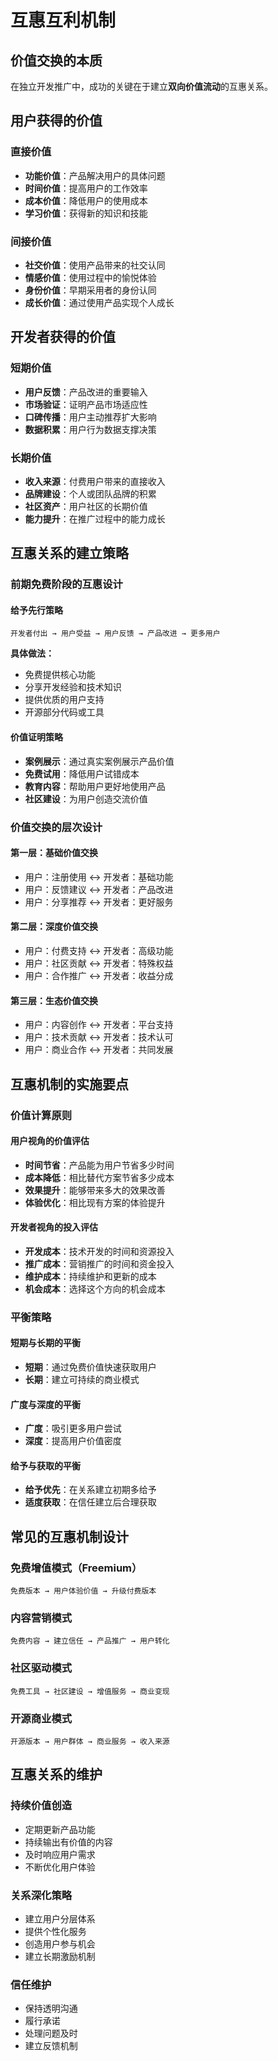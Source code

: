# 互惠互利机制

## 价值交换的本质

在独立开发推广中，成功的关键在于建立**双向价值流动**的互惠关系。

## 用户获得的价值

### 直接价值
- **功能价值**：产品解决用户的具体问题
- **时间价值**：提高用户的工作效率
- **成本价值**：降低用户的使用成本
- **学习价值**：获得新的知识和技能

### 间接价值
- **社交价值**：使用产品带来的社交认同
- **情感价值**：使用过程中的愉悦体验
- **身份价值**：早期采用者的身份认同
- **成长价值**：通过使用产品实现个人成长

## 开发者获得的价值

### 短期价值
- **用户反馈**：产品改进的重要输入
- **市场验证**：证明产品市场适应性
- **口碑传播**：用户主动推荐扩大影响
- **数据积累**：用户行为数据支撑决策

### 长期价值
- **收入来源**：付费用户带来的直接收入
- **品牌建设**：个人或团队品牌的积累
- **社区资产**：用户社区的长期价值
- **能力提升**：在推广过程中的能力成长

## 互惠关系的建立策略

### 前期免费阶段的互惠设计

#### 给予先行策略
```
开发者付出 → 用户受益 → 用户反馈 → 产品改进 → 更多用户
```

**具体做法：**
- 免费提供核心功能
- 分享开发经验和技术知识
- 提供优质的用户支持
- 开源部分代码或工具

#### 价值证明策略
- **案例展示**：通过真实案例展示产品价值
- **免费试用**：降低用户试错成本
- **教育内容**：帮助用户更好地使用产品
- **社区建设**：为用户创造交流价值

### 价值交换的层次设计

#### 第一层：基础价值交换
- 用户：注册使用 ↔ 开发者：基础功能
- 用户：反馈建议 ↔ 开发者：产品改进
- 用户：分享推荐 ↔ 开发者：更好服务

#### 第二层：深度价值交换  
- 用户：付费支持 ↔ 开发者：高级功能
- 用户：社区贡献 ↔ 开发者：特殊权益
- 用户：合作推广 ↔ 开发者：收益分成

#### 第三层：生态价值交换
- 用户：内容创作 ↔ 开发者：平台支持
- 用户：技术贡献 ↔ 开发者：技术认可
- 用户：商业合作 ↔ 开发者：共同发展

## 互惠机制的实施要点

### 价值计算原则

#### 用户视角的价值评估
- **时间节省**：产品能为用户节省多少时间
- **成本降低**：相比替代方案节省多少成本
- **效果提升**：能够带来多大的效果改善
- **体验优化**：相比现有方案的体验提升

#### 开发者视角的投入评估
- **开发成本**：技术开发的时间和资源投入
- **推广成本**：营销推广的时间和资金投入
- **维护成本**：持续维护和更新的成本
- **机会成本**：选择这个方向的机会成本

### 平衡策略

#### 短期与长期的平衡
- **短期**：通过免费价值快速获取用户
- **长期**：建立可持续的商业模式

#### 广度与深度的平衡
- **广度**：吸引更多用户尝试
- **深度**：提高用户价值密度

#### 给予与获取的平衡
- **给予优先**：在关系建立初期多给予
- **适度获取**：在信任建立后合理获取

## 常见的互惠机制设计

### 免费增值模式（Freemium）
```
免费版本 → 用户体验价值 → 升级付费版本
```

### 内容营销模式
```
免费内容 → 建立信任 → 产品推广 → 用户转化
```

### 社区驱动模式  
```
免费工具 → 社区建设 → 增值服务 → 商业变现
```

### 开源商业模式
```
开源版本 → 用户群体 → 商业服务 → 收入来源
```

## 互惠关系的维护

### 持续价值创造
- 定期更新产品功能
- 持续输出有价值的内容
- 及时响应用户需求
- 不断优化用户体验

### 关系深化策略
- 建立用户分层体系
- 提供个性化服务
- 创造用户参与机会
- 建立长期激励机制

### 信任维护
- 保持透明沟通
- 履行承诺
- 处理问题及时
- 建立反馈机制